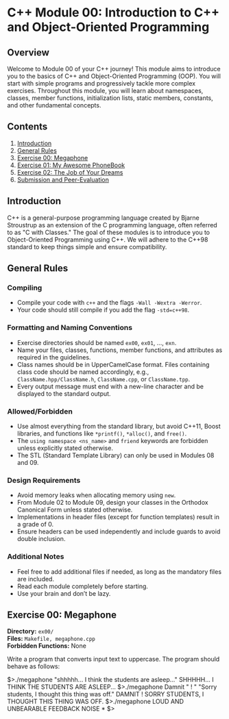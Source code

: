 # C++ Module 00: Introduction to C++ and Object-Oriented Programming

## Overview

Welcome to Module 00 of your C++ journey! This module aims to introduce you to the basics of C++ and Object-Oriented Programming (OOP). You will start with simple programs and progressively tackle more complex exercises. Throughout this module, you will learn about namespaces, classes, member functions, initialization lists, static members, constants, and other fundamental concepts.

## Contents

1. [Introduction](#introduction)
2. [General Rules](#general-rules)
3. [Exercise 00: Megaphone](#exercise-00-megaphone)
4. [Exercise 01: My Awesome PhoneBook](#exercise-01-my-awesome-phonebook)
5. [Exercise 02: The Job of Your Dreams](#exercise-02-the-job-of-your-dreams)
6. [Submission and Peer-Evaluation](#submission-and-peer-evaluation)

## Introduction

C++ is a general-purpose programming language created by Bjarne Stroustrup as an extension of the C programming language, often referred to as "C with Classes." The goal of these modules is to introduce you to Object-Oriented Programming using C++. We will adhere to the C++98 standard to keep things simple and ensure compatibility.

## General Rules

### Compiling

- Compile your code with `c++` and the flags `-Wall -Wextra -Werror`.
- Your code should still compile if you add the flag `-std=c++98`.

### Formatting and Naming Conventions

- Exercise directories should be named `ex00`, `ex01`, ..., `exn`.
- Name your files, classes, functions, member functions, and attributes as required in the guidelines.
- Class names should be in UpperCamelCase format. Files containing class code should be named accordingly, e.g., `ClassName.hpp/ClassName.h`, `ClassName.cpp`, or `ClassName.tpp`.
- Every output message must end with a new-line character and be displayed to the standard output.

### Allowed/Forbidden

- Use almost everything from the standard library, but avoid C++11, Boost libraries, and functions like `*printf()`, `*alloc()`, and `free()`.
- The `using namespace <ns_name>` and `friend` keywords are forbidden unless explicitly stated otherwise.
- The STL (Standard Template Library) can only be used in Modules 08 and 09.

### Design Requirements

- Avoid memory leaks when allocating memory using `new`.
- From Module 02 to Module 09, design your classes in the Orthodox Canonical Form unless stated otherwise.
- Implementations in header files (except for function templates) result in a grade of 0.
- Ensure headers can be used independently and include guards to avoid double inclusion.

### Additional Notes

- Feel free to add additional files if needed, as long as the mandatory files are included.
- Read each module completely before starting.
- Use your brain and don’t be lazy.

## Exercise 00: Megaphone

**Directory:** `ex00/`  
**Files:** `Makefile, megaphone.cpp`  
**Forbidden Functions:** None

Write a program that converts input text to uppercase. The program should behave as follows:

$>./megaphone "shhhhh... I think the students are asleep..."
SHHHHH... I THINK THE STUDENTS ARE ASLEEP...
$>./megaphone Damnit " ! " "Sorry students, I thought this thing was off."
DAMNIT ! SORRY STUDENTS, I THOUGHT THIS THING WAS OFF.
$>./megaphone
LOUD AND UNBEARABLE FEEDBACK NOISE *
$>
```
